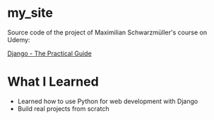 # my_site
Source code of the project of Maximilian Schwarzmüller's course on Udemy:

[Django - The Practical Guide](https://www.udemy.com/course/python-django-the-practical-guide/)

# What I Learned
* Learned how to use Python for web development with Django
* Build real projects from scratch
